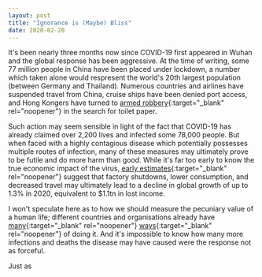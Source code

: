 ```yaml
---
layout: post
title: "Ignorance is (Maybe) Bliss"
date: 2020-02-20
---
```


It\'s been nearly three months now since COVID-19 first appeared in Wuhan and the global response has been aggressive. At the time of writing, some 77 million people in China have been placed under lockdown, a number which taken alone would respresent the world\'s 20th largest population (between Germany and Thailand). Numerous countries and airlines have suspended travel from China, cruise ships have been denied port access, and Hong Kongers have turned to [armed robbery](https://www.scmp.com/news/hong-kong/law-and-crime/article/3050907/armed-gang-steals-hk1000-toilet-paper-coronavirus){:target="_blank" rel="noopener"} in the search for toilet paper.

Such action may seem sensible in light of the fact that COVID-19 has already claimed over 2,200 lives and infected some 78,000 people. But when faced with a highly contagious disease which potentially possesses multiple routes of infection, many of these measures may ultimately prove to be futile and do more harm than good. While it\'s far too early to know the true economic impact of the virus, [early estimates](https://www.theguardian.com/world/2020/feb/19/coronavirus-could-cost-global-economy-1tn-in-lost-output){:target="_blank" rel="noopener"} suggest that factory shutdowns, lower consumption, and decreased travel may ultimately lead to a decline in global growth of up to 1.3% in 2020, equivalent to $1.1tn in lost income.

I won\'t speculate here as to how we should measure the pecuniary value of a human life; different countries and organisations already have [many](https://onlinelibrary.wiley.com/doi/pdf/10.1002/psb.1562){:target="_blank" rel="noopener"} [ways](https://www.bloomberg.com/graphics/2017-value-of-life/){:target="_blank" rel="noopener"} of doing it. And it\'s impossible to know how many more infections and deaths the disease may have caused were the response not as forceful.

Just as 


